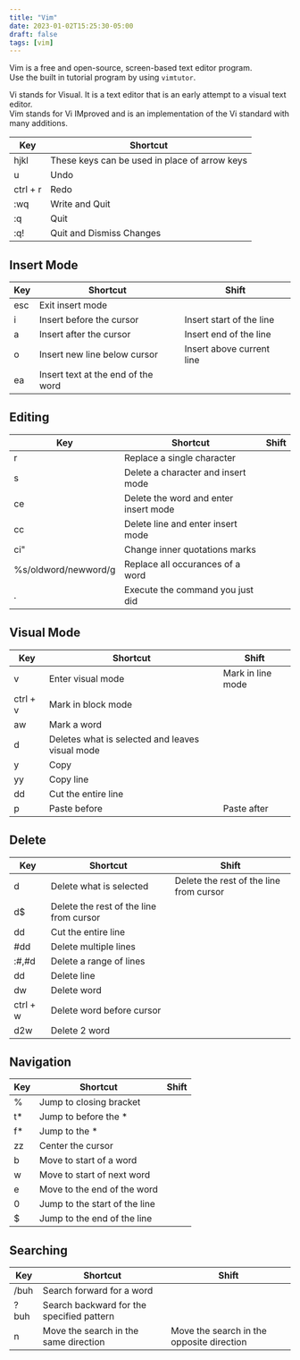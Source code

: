 ```yaml
---
title: "Vim"
date: 2023-01-02T15:25:30-05:00
draft: false
tags: [vim]
---
```


Vim is a free and open-source, screen-based text editor program.\
Use the built in tutorial program by using `vimtutor`.

Vi stands for Visual. It is a text editor that is an early attempt to a visual text editor.\
Vim stands for Vi IMproved and is an implementation of the Vi standard with many additions.

| Key | Shortcut |
|----|----|
|hjkl| These keys can be used in place of arrow keys|
| u | Undo |
| ctrl + r | Redo |
| :wq | Write and Quit |
| :q | Quit |
| :q! | Quit and Dismiss Changes |

## Insert Mode
| Key | Shortcut | Shift |
|----|----|----|
| esc | Exit insert mode |
| i | Insert before the cursor | Insert start of the line |
| a | Insert after the cursor | Insert end of the line |
| o | Insert new line below cursor | Insert above current line |
| ea | Insert text at the end of the word |

## Editing
| Key | Shortcut | Shift |
|----|----|----|
| r | Replace a single character |
| s | Delete a character and insert mode |
| ce | Delete the word and enter insert mode |
| cc | Delete line and enter insert mode |
| ci" | Change inner quotations marks | 
| %s/oldword/newword/g | Replace all occurances of a word |
| . | Execute the command you just did |

## Visual Mode
| Key | Shortcut | Shift | 
|----|----|----|
| v | Enter visual mode | Mark in line mode |
| ctrl + v | Mark in block mode |
| aw | Mark a word |
| d | Deletes what is selected and leaves visual mode |
| y | Copy | 
| yy | Copy line |
| dd | Cut the entire line |
| p | Paste before | Paste after |

## Delete
| Key | Shortcut | Shift | 
|----|----|----|
| d | Delete what is selected | Delete the rest of the line from cursor |
| d$ | Delete the rest of the line from cursor |
| dd | Cut the entire line |
| #dd | Delete multiple lines |
| :#,#d | Delete a range of lines |
| dd | Delete line |
| dw | Delete word |
| ctrl + w | Delete word before cursor |
| d2w | Delete 2 word |

## Navigation
| Key | Shortcut | Shift | 
|----|----|----|
| % | Jump to closing bracket |
| t* | Jump to before the * |
| f* | Jump to the * |
| zz | Center the cursor |
| b | Move to start of a word |
| w | Move to start of next word |
| e | Move to the end of the word |
| 0 | Jump to the start of the line | 
| $ | Jump to the end of the line |

## Searching
| Key | Shortcut | Shift | 
|----|----|----|
| /buh | Search forward for a word|
| ?buh | Search backward for the specified pattern |
| n | Move the search in the same direction | Move the search in the opposite direction | 
